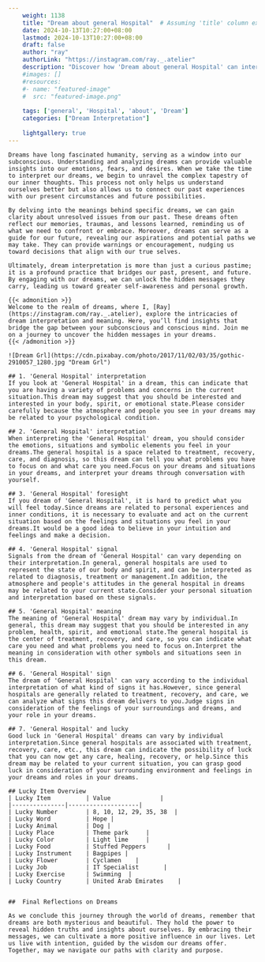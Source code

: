 ```yaml
---
    weight: 1138
    title: "Dream about general Hospital"  # Assuming 'title' column exists
    date: 2024-10-13T10:27:00+08:00
    lastmod: 2024-10-13T10:27:00+08:00
    draft: false
    author: "ray"
    authorLink: "https://instagram.com/ray._.atelier"
    description: "Discover how 'Dream about general Hospital' can interpret your future and uncover its significant meanings in your life."
    #images: []
    #resources:
    #- name: "featured-image"
    #  src: "featured-image.png"
    
    tags: ['general', 'Hospital', 'about', 'Dream']
    categories: ["Dream Interpretation"]
    
    lightgallery: true
---
```

    
    Dreams have long fascinated humanity, serving as a window into our subconscious. Understanding and analyzing dreams can provide valuable insights into our emotions, fears, and desires. When we take the time to interpret our dreams, we begin to unravel the complex tapestry of our inner thoughts. This process not only helps us understand ourselves better but also allows us to connect our past experiences with our present circumstances and future possibilities.
    
    By delving into the meanings behind specific dreams, we can gain clarity about unresolved issues from our past. These dreams often reflect our memories, traumas, and lessons learned, reminding us of what we need to confront or embrace. Moreover, dreams can serve as a guide for our future, revealing our aspirations and potential paths we may take. They can provide warnings or encouragement, nudging us toward decisions that align with our true selves.
    
    Ultimately, dream interpretation is more than just a curious pastime; it is a profound practice that bridges our past, present, and future. By engaging with our dreams, we can unlock the hidden messages they carry, leading us toward greater self-awareness and personal growth.
    
    {{< admonition >}}
    Welcome to the realm of dreams, where I, [Ray](https://instagram.com/ray._.atelier), explore the intricacies of dream interpretation and meaning. Here, you’ll find insights that bridge the gap between your subconscious and conscious mind. Join me on a journey to uncover the hidden messages in your dreams.
    {{< /admonition >}}
    
    ![Dream Grl](https://cdn.pixabay.com/photo/2017/11/02/03/35/gothic-2910057_1280.jpg "Dream Grl")
    
    ## 1. 'General Hospital' interpretation
    If you look at 'General Hospital' in a dream, this can indicate that you are having a variety of problems and concerns in the current situation.This dream may suggest that you should be interested and interested in your body, spirit, or emotional state.Please consider carefully because the atmosphere and people you see in your dreams may be related to your psychological condition.
    
    ## 2. 'General Hospital' interpretation
    When interpreting the 'General Hospital' dream, you should consider the emotions, situations and symbolic elements you feel in your dreams.The general hospital is a space related to treatment, recovery, care, and diagnosis, so this dream can tell you what problems you have to focus on and what care you need.Focus on your dreams and situations in your dreams, and interpret your dreams through conversation with yourself.
    
    ## 3. 'General Hospital' foresight
    If you dream of 'General Hospital', it is hard to predict what you will feel today.Since dreams are related to personal experiences and inner conditions, it is necessary to evaluate and act on the current situation based on the feelings and situations you feel in your dreams.It would be a good idea to believe in your intuition and feelings and make a decision.
    
    ## 4. 'General Hospital' signal
    Signals from the dream of 'General Hospital' can vary depending on their interpretation.In general, general hospitals are used to represent the state of our body and spirit, and can be interpreted as related to diagnosis, treatment or management.In addition, the atmosphere and people's attitudes in the general hospital in dreams may be related to your current state.Consider your personal situation and interpretation based on these signals.
    
    ## 5. 'General Hospital' meaning
    The meaning of 'General Hospital' dream may vary by individual.In general, this dream may suggest that you should be interested in any problem, health, spirit, and emotional state.The general hospital is the center of treatment, recovery, and care, so you can indicate what care you need and what problems you need to focus on.Interpret the meaning in consideration with other symbols and situations seen in this dream.
    
    ## 6. 'General Hospital' sign
    The dream of 'General Hospital' can vary according to the individual interpretation of what kind of signs it has.However, since general hospitals are generally related to treatment, recovery, and care, we can analyze what signs this dream delivers to you.Judge signs in consideration of the feelings of your surroundings and dreams, and your role in your dreams.
    
    ## 7. 'General Hospital' and lucky
    Good luck in 'General Hospital' dreams can vary by individual interpretation.Since general hospitals are associated with treatment, recovery, care, etc., this dream can indicate the possibility of luck that you can now get any care, healing, recovery, or help.Since this dream may be related to your current situation, you can grasp good luck in consideration of your surrounding environment and feelings in your dreams and roles in your dreams.
    
    ## Lucky Item Overview
    | Lucky Item          | Value              |
    |---------------|--------------------|
    | Lucky Number        | 8, 10, 12, 29, 35, 38  |
    | Lucky Word          | Hope |
    | Lucky Animal        | Dog |
    | Lucky Place         | Theme park     |
    | Lucky Color         | Light lime     |
    | Lucky Food          | Stuffed Peppers      |
    | Lucky Instrument    | Bagpipes |
    | Lucky Flower        | Cyclamen    |
    | Lucky Job           | IT Specialist       |
    | Lucky Exercise      | Swimming  |
    | Lucky Country       | United Arab Emirates    |
    
    
    ##  Final Reflections on Dreams
    
    As we conclude this journey through the world of dreams, remember that dreams are both mysterious and beautiful. They hold the power to reveal hidden truths and insights about ourselves. By embracing their messages, we can cultivate a more positive influence in our lives. Let us live with intention, guided by the wisdom our dreams offer. Together, may we navigate our paths with clarity and purpose.
    